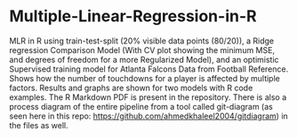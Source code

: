# Multiple-Linear-Regression-in-R
MLR in R using train-test-split (20% visible data points (80/20)), a Ridge regression Comparison Model (With CV plot showing the minimum MSE, and degrees of freedom for a more Regularized Model), and an optimistic Supervised training model for Atlanta Falcons Data from Football Reference. Shows how the number of touchdowns for a player is affected by multiple factors. Results and graphs are shown for two models with R code examples. The R Markdown PDF is present in the repository. There is also a process diagram of the entire pipeline from a tool called git-diagram (as seen here in this repo: https://github.com/ahmedkhaleel2004/gitdiagram) in the files as well.
